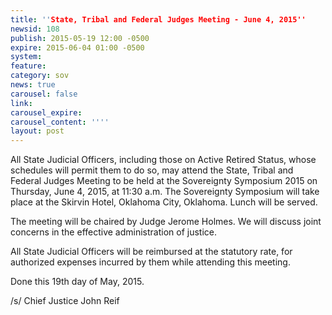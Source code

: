 ```yaml
---
title: ''State, Tribal and Federal Judges Meeting - June 4, 2015''
newsid: 108
publish: 2015-05-19 12:00 -0500
expire: 2015-06-04 01:00 -0500
system: 
feature: 
category: sov
news: true
carousel: false
link: 
carousel_expire: 
carousel_content: ''''
layout: post
---
```

<p>All State Judicial Officers, including those on Active Retired Status, whose
schedules will permit them to do so, may attend the State, Tribal and Federal Judges
Meeting to be held at the Sovereignty Symposium 2015 on Thursday, June 4, 2015, at
11:30 a.m. The Sovereignty Symposium will take place at the Skirvin Hotel, Oklahoma City,
Oklahoma. Lunch will be served.</p>
<p>The meeting will be chaired by Judge Jerome Holmes. We will discuss joint
concerns in the effective administration of justice.</p>
<p>All State Judicial Officers will be reimbursed at the statutory rate, for authorized
expenses incurred by them while attending this meeting.</p>
<p>Done this 19th day of May, 2015.</p>
<p>/s/ Chief Justice John Reif</p>
